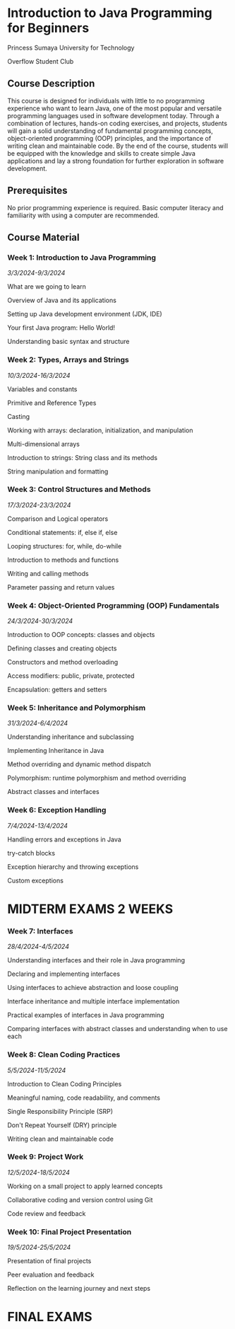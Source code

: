 # Introduction to Java Programming for Beginners
Princess Sumaya University for Technology

Overflow Student Club

## Course Description
This course is designed for individuals with little to no programming experience who want to learn Java, one of the most popular and versatile programming languages used in software development today. Through a combination of lectures, hands-on coding exercises, and projects, students will gain a solid understanding of fundamental programming concepts, object-oriented programming (OOP) principles, and the importance of writing clean and maintainable code. By the end of the course, students will be equipped with the knowledge and skills to create simple Java applications and lay a strong foundation for further exploration in software development.

## Prerequisites
No prior programming experience is required. Basic computer literacy and familiarity with using a computer are recommended.

## Course Material
### Week 1: Introduction to Java Programming 

*3/3/2024-9/3/2024*

What are we going to learn

Overview of Java and its applications

Setting up Java development environment (JDK, IDE)

Your first Java program: Hello World!

Understanding basic syntax and structure

### Week 2: Types, Arrays and Strings 

*10/3/2024-16/3/2024*

Variables and constants

Primitive and Reference Types

Casting

Working with arrays: declaration, initialization, and manipulation

Multi-dimensional arrays

Introduction to strings: String class and its methods

String manipulation and formatting

### Week 3: Control Structures and Methods 

*17/3/2024-23/3/2024*

Comparison and Logical operators

Conditional statements: if, else if, else

Looping structures: for, while, do-while

Introduction to methods and functions

Writing and calling methods

Parameter passing and return values

### Week 4: Object-Oriented Programming (OOP) Fundamentals

*24/3/2024-30/3/2024*

Introduction to OOP concepts: classes and objects

Defining classes and creating objects

Constructors and method overloading

Access modifiers: public, private, protected

Encapsulation: getters and setters

### Week 5: Inheritance and Polymorphism

*31/3/2024-6/4/2024*

Understanding inheritance and subclassing

Implementing Inheritance in Java

Method overriding and dynamic method dispatch

Polymorphism: runtime polymorphism and method overriding

Abstract classes and interfaces

### Week 6: Exception Handling

*7/4/2024-13/4/2024*

Handling errors and exceptions in Java

try-catch blocks

Exception hierarchy and throwing exceptions

Custom exceptions


#    MIDTERM EXAMS 2 WEEKS   


### Week 7: Interfaces

*28/4/2024-4/5/2024*

Understanding interfaces and their role in Java programming

Declaring and implementing interfaces

Using interfaces to achieve abstraction and loose coupling

Interface inheritance and multiple interface implementation

Practical examples of interfaces in Java programming

Comparing interfaces with abstract classes and understanding when to use each

### Week 8: Clean Coding Practices

*5/5/2024-11/5/2024*

Introduction to Clean Coding Principles

Meaningful naming, code readability, and comments

Single Responsibility Principle (SRP)

Don't Repeat Yourself (DRY) principle

Writing clean and maintainable code

### Week 9: Project Work

*12/5/2024-18/5/2024*

Working on a small project to apply learned concepts

Collaborative coding and version control using Git

Code review and feedback

### Week 10: Final Project Presentation

*19/5/2024-25/5/2024*

Presentation of final projects

Peer evaluation and feedback

Reflection on the learning journey and next steps


#        FINAL EXAMS        

